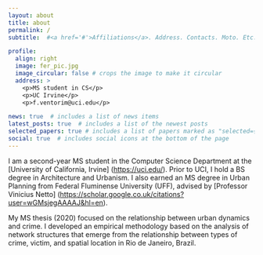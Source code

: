 ```yaml
---
layout: about
title: about
permalink: /
subtitle:  #<a href='#'>Affiliations</a>. Address. Contacts. Moto. Etc.

profile:
  align: right
  image: fer_pic.jpg
  image_circular: false # crops the image to make it circular
  address: >
    <p>MS student in CS</p>
    <p>UC Irvine</p>
    <p>f.ventorim@uci.edu</p>

news: true  # includes a list of news items
latest_posts: true  # includes a list of the newest posts
selected_papers: true # includes a list of papers marked as "selected={true}"
social: true  # includes social icons at the bottom of the page
---
```

I am a second-year MS student in the Computer Science Department at the [University of California, Irvine] (https://uci.edu/). Prior to UCI, I hold a BS degree in Architecture and Urbanism. I also earned an MS degree in Urban Planning from Federal Fluminense University (UFF), advised by [Professor Vinicius Netto] (https://scholar.google.co.uk/citations?user=wGMsjegAAAAJ&hl=en).

My MS thesis (2020) focused on the relationship between urban dynamics and crime. I developed an empirical methodology based on the analysis of network structures that emerge from the relationship between types of crime, victim, and spatial location in Rio de Janeiro, Brazil.

